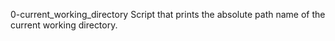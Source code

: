 0-current_working_directory
Script that prints the absolute path name of the current working directory.
